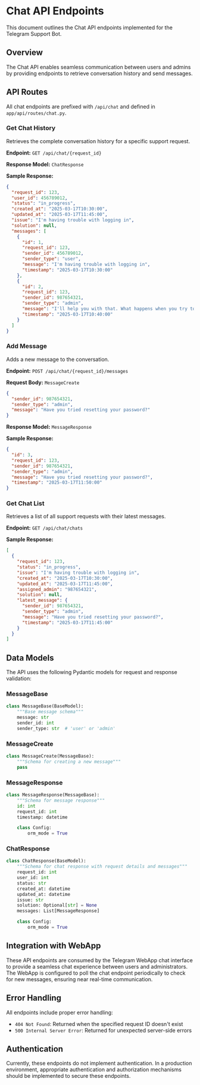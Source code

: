 # Chat API Endpoints

This document outlines the Chat API endpoints implemented for the Telegram Support Bot.

## Overview

The Chat API enables seamless communication between users and admins by providing endpoints to retrieve conversation history and send messages.

## API Routes

All chat endpoints are prefixed with `/api/chat` and defined in `app/api/routes/chat.py`.

### Get Chat History

Retrieves the complete conversation history for a specific support request.

**Endpoint:** `GET /api/chat/{request_id}`

**Response Model:** `ChatResponse`

**Sample Response:**
```json
{
  "request_id": 123,
  "user_id": 456789012,
  "status": "in_progress",
  "created_at": "2025-03-17T10:30:00",
  "updated_at": "2025-03-17T11:45:00",
  "issue": "I'm having trouble with logging in",
  "solution": null,
  "messages": [
    {
      "id": 1,
      "request_id": 123,
      "sender_id": 456789012,
      "sender_type": "user",
      "message": "I'm having trouble with logging in",
      "timestamp": "2025-03-17T10:30:00"
    },
    {
      "id": 2,
      "request_id": 123,
      "sender_id": 987654321,
      "sender_type": "admin",
      "message": "I'll help you with that. What happens when you try to log in?",
      "timestamp": "2025-03-17T10:40:00"
    }
  ]
}
```

### Add Message

Adds a new message to the conversation.

**Endpoint:** `POST /api/chat/{request_id}/messages`

**Request Body:** `MessageCreate`
```json
{
  "sender_id": 987654321,
  "sender_type": "admin",
  "message": "Have you tried resetting your password?"
}
```

**Response Model:** `MessageResponse`

**Sample Response:**
```json
{
  "id": 3,
  "request_id": 123,
  "sender_id": 987654321,
  "sender_type": "admin",
  "message": "Have you tried resetting your password?",
  "timestamp": "2025-03-17T11:50:00"
}
```

### Get Chat List

Retrieves a list of all support requests with their latest messages.

**Endpoint:** `GET /api/chat/chats`

**Sample Response:**
```json
[
  {
    "request_id": 123,
    "status": "in_progress",
    "issue": "I'm having trouble with logging in",
    "created_at": "2025-03-17T10:30:00",
    "updated_at": "2025-03-17T11:45:00",
    "assigned_admin": "987654321",
    "solution": null,
    "latest_message": {
      "sender_id": 987654321,
      "sender_type": "admin",
      "message": "Have you tried resetting your password?",
      "timestamp": "2025-03-17T11:45:00"
    }
  }
]
```

## Data Models

The API uses the following Pydantic models for request and response validation:

### MessageBase
```python
class MessageBase(BaseModel):
    """Base message schema"""
    message: str
    sender_id: int
    sender_type: str  # 'user' or 'admin'
```

### MessageCreate
```python
class MessageCreate(MessageBase):
    """Schema for creating a new message"""
    pass
```

### MessageResponse
```python
class MessageResponse(MessageBase):
    """Schema for message response"""
    id: int
    request_id: int
    timestamp: datetime

    class Config:
        orm_mode = True
```

### ChatResponse
```python
class ChatResponse(BaseModel):
    """Schema for chat response with request details and messages"""
    request_id: int
    user_id: int
    status: str
    created_at: datetime
    updated_at: datetime
    issue: str
    solution: Optional[str] = None
    messages: List[MessageResponse]

    class Config:
        orm_mode = True
```

## Integration with WebApp

These API endpoints are consumed by the Telegram WebApp chat interface to provide a seamless chat experience between users and administrators. The WebApp is configured to poll the chat endpoint periodically to check for new messages, ensuring near real-time communication.

## Error Handling

All endpoints include proper error handling:

- `404 Not Found`: Returned when the specified request ID doesn't exist
- `500 Internal Server Error`: Returned for unexpected server-side errors

## Authentication

Currently, these endpoints do not implement authentication. In a production environment, appropriate authentication and authorization mechanisms should be implemented to secure these endpoints. 